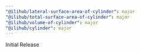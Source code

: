 ```yaml
---
"@ilihub/lateral-surface-area-of-cylinder": major
"@ilihub/total-surface-area-of-cylinder": major
"@ilihub/volume-of-cylinder": major
"@ilihub/cylinder": major
---
```


Initial Release
